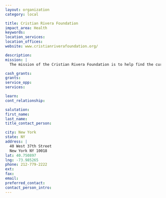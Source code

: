 ```yaml
---
layout: organization
category: local

title: Cristian Rivera Foundation
impact_area: Health
keywords: 
location_services: 
location_offices: 
website: www.cristianriverafoundation.org/‎

description: 
mission: |
  The mission of the Cristian Rivera Foundation is to help find the cure for the Pontine Glioma brain stem tumor that ultimately claimed Cristian’s young life. The foundation has already contributed $140,000 to the research of Dr. Mark Souweidane, a neurosurgeon at Memorial Sloan Kettering and the Director of the Weill Cornell Pediatric Brain and Spine Center for his therapeutic approach to DIPG. Dr. Souweidane, inspired by his patient Cristian Rivera and other children and their families affected by devastating childhood cancers, will be launching a pioneering FDA-approved clinical trial. The innovative use of convection-enhanced delivery (CED) will be the first of its kind to administer radio immunotherapy to children with an otherwise incurable tumor. 

cash_grants: 
grants: 
service_opp: 
services: 

learn: 
cont_relationship: 

salutation: 
first_name: 
last_name: 
title_contact_person: 

city: New York
state: NY
address: |
  40 West 37th Street    
  New York NY 10018
lat: 40.750897
lng: -73.985265
phone: 212-779-2222
ext: 
fax: 
email: 
preferred_contact: 
contact_person_intro: 
---
```

